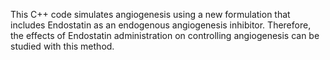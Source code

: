 This C++ code simulates angiogenesis using a new formulation that includes Endostatin as an endogenous angiogenesis inhibitor.
Therefore, the effects of Endostatin administration on controlling angiogenesis can be studied with this method.
